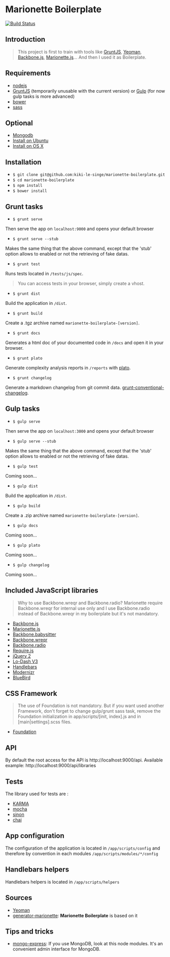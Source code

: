 # Marionette Boilerplate

[![Build Status](https://travis-ci.org/kiki-le-singe/marionette-boilerplate.svg?branch=master)](https://travis-ci.org/kiki-le-singe/marionette-boilerplate)

## Introduction

> This project is first to train with tools like [GruntJS](http://gruntjs.com/), [Yeoman](http://yeoman.io/), [Backbone.js](http://backbonejs.org/), [Marionette.js](http://marionettejs.com/)... And then I used it as Boilerplate.

## Requirements

 * [nodejs](http://nodejs.org/)
 * [GruntJS](http://gruntjs.com/) (temporarily unusable with the current version) or [Gulp](http://gulpjs.com/) (for now gulp tasks is more advanced)
 * [bower](http://bower.io/)
 * [sass](http://sass-lang.com/)

## Optional

 * [Mongodb](http://www.mongodb.org/)
  * [Install on Ubuntu](http://docs.mongodb.org/manual/tutorial/install-mongodb-on-ubuntu/)
  * [Install on OS X](http://docs.mongodb.org/manual/tutorial/install-mongodb-on-os-x/)

## Installation

* `$ git clone git@github.com:kiki-le-singe/marionette-boilerplate.git`
* `$ cd marionette-boilerplate`
* `$ npm install`
* `$ bower install`

## Grunt tasks

* `$ grunt serve`

Then serve the app on `localhost:9000` and opens your default browser

* `$ grunt serve --stub`

Makes the same thing that the above command, except that the 'stub' option allows to enabled or not the retrieving of fake datas.

* `$ grunt test`

Runs tests located in `/tests/js/spec`.

> You can access tests in your browser, simply create a vhost.

* `$ grunt dist`

Build the application in `/dist`.

* `$ grunt build`

Create a .tgz archive named `marionette-boilerplate-[version]`.

* `$ grunt docs`

Generates a html doc of your documented code in `/docs` and open it in your browser.

* `$ grunt plato`

Generate complexity analysis reports in `/reports` with [plato](https://github.com/es-analysis/plato).

* `$ grunt changelog`

Generate a markdown changelog from git commit data.
[grunt-conventional-changelog](https://www.npmjs.com/package/grunt-conventional-changelog).

## Gulp tasks

* `$ gulp serve`

Then serve the app on `localhost:3000` and opens your default browser

* `$ gulp serve --stub`

Makes the same thing that the above command, except that the 'stub' option allows to enabled or not the retrieving of fake datas.

* `$ gulp test`

Coming soon...

* `$ gulp dist`

Build the application in `/dist`.

* `$ gulp build`

Create a .zip archive named `marionette-boilerplate-[version]`.

* `$ gulp docs`

Coming soon...

* `$ gulp plato`

Coming soon...

* `$ gulp changelog`

Coming soon...

## Included JavaScript libraries

 > Why to use Backbone.wreqr and Backbone.radio? Marionette require Backbone.wreqr for internal use only and I use Backbone.radio instead of Backbone.wreqr in my boilerplate but it's not mandatory.

 * [Backbone.js](http://backbonejs.org/)
 * [Marionette.js](http://marionettejs.com/)
 * [Backbone.babysitter](https://github.com/marionettejs/backbone.babysitter)
 * [Backbone.wreqr](https://github.com/marionettejs/backbone.wreqr)
 * [Backbone.radio](https://github.com/marionettejs/backbone.radio)
 * [Require.js](http://requirejs.org/)
 * [jQuery 2](http://jquery.com/)
 * [Lo-Dash V3](http://lodash.com/)
 * [Handlebars](http://handlebarsjs.com/)
 * [Modernizr](http://modernizr.com/)
 * [BlueBird](https://github.com/petkaantonov/bluebird)

## CSS Framework

> The use of Foundation is not mandatory. But if you want used another Framework, don't forget to change gulp/grunt sass task, remove the Foundation initialization in app/scripts/[init, index].js and in [main|settings].scss files.

* [Foundation](http://foundation.zurb.com/)

## API

By default the root access for the API is http://localhost:9000/api. Available example: http://localhost:9000/api/libraries

## Tests

The library used for tests are :

 * [KARMA](http://karma-runner.github.io/)
 * [mocha](http://visionmedia.github.io/mocha/)
 * [sinon](http://sinonjs.org/)
 * [chai](http://chaijs.com/)

## App configuration

The configuration of the application is located in `/app/scripts/config` and therefore by convention in each modules `/app/scripts/modules/*/config`

## Handlebars helpers

Handlebars helpers is located in `/app/scripts/helpers`

## Sources

 * [Yeoman](http://yeoman.io/)
 * [generator-marionette](https://github.com/mrichard/generator-marionette): **Marionette Boilerplate** is based on it

## Tips and tricks

 * [mongo-express](https://www.npmjs.org/package/mongo-express): If you use MongoDB, look at this node modules. It's an convenient admin interface for MongoDB.
